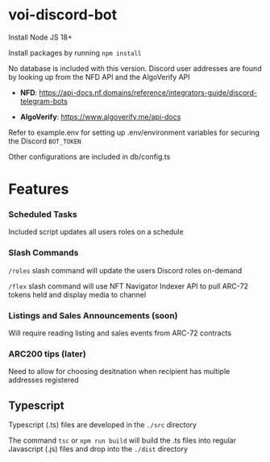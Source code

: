 # voi-discord-bot

Install Node JS 18+

Install packages by running `npm install`

No database is included with this version. Discord user addresses are found by looking up from the NFD API and the AlgoVerify API

- **NFD**: https://api-docs.nf.domains/reference/integrators-guide/discord-telegram-bots

- **AlgoVerify**: https://www.algoverify.me/api-docs

Refer to example.env for setting up .env/environment variables for securing the Discord `BOT_TOKEN`

Other configurations are included in db/config.ts

# Features

### Scheduled Tasks

Included script updates all users roles on a schedule

### Slash Commands

`/roles` slash command will update the users Discord roles on-demand

`/flex` slash command will use NFT Navigator Indexer API to pull ARC-72 tokens held and display media to channel

### Listings and Sales Announcements (soon)

Will require reading listing and sales events from ARC-72 contracts

### ARC200 tips (later)

Need to allow for choosing desitnation when recipient has multiple addresses registered

## Typescript

Typescript (.ts) files are developed in the `./src` directory

The command `tsc` or `npm run build` will build the .ts files into regular Javascript (.js) files and drop into the `./dist` directory
